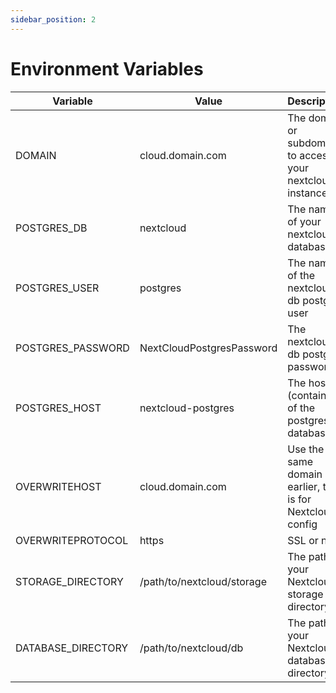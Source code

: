 ```yaml
---
sidebar_position: 2
---
```


# Environment Variables

| Variable           | Value                      | Description                                                    |
| ------------------ | -------------------------- | -------------------------------------------------------------- |
| DOMAIN             | cloud.domain.com           | The domain or subdomain to access your nextcloud instance      |
| POSTGRES_DB        | nextcloud                  | The name of your nextcloud database                            |
| POSTGRES_USER      | postgres                   | The name of the nextcloud db postgres user                     |
| POSTGRES_PASSWORD  | NextCloudPostgresPassword  | The nextcloud db postgres password                             |
| POSTGRES_HOST      | nextcloud-postgres         | The host (container) of the postgres database                  |
| OVERWRITEHOST      | cloud.domain.com           | Use the same domain as earlier, this is for Nextcloud's config |
| OVERWRITEPROTOCOL  | https                      | SSL or no                                                      |
| STORAGE_DIRECTORY  | /path/to/nextcloud/storage | The path to your Nextcloud storage directory                   |
| DATABASE_DIRECTORY | /path/to/nextcloud/db      | The path to your Nextcloud database directory                  |

